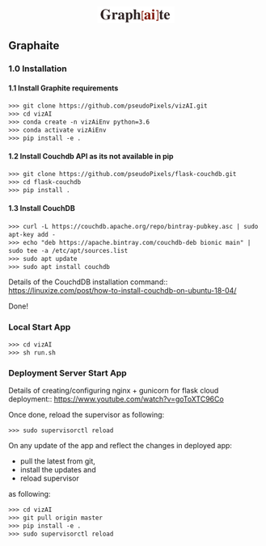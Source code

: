 <p align="center">
  <img src="https://github.com/pseudoPixels/vizAI/blob/master/graphaite/webapp/static/images/logoGraphaite.png" width="30%" title="Graph[ai]te">
</p>

## Graphaite

### 1.0 Installation

#### 1.1 Install Graphite requirements
```buildoutcfg
>>> git clone https://github.com/pseudoPixels/vizAI.git
>>> cd vizAI
>>> conda create -n vizAiEnv python=3.6
>>> conda activate vizAiEnv
>>> pip install -e .
```

#### 1.2 Install Couchdb API as its not available in pip

```
>>> git clone https://github.com/pseudoPixels/flask-couchdb.git
>>> cd flask-couchdb
>>> pip install .
```

#### 1.3 Install CouchDB

```
>>> curl -L https://couchdb.apache.org/repo/bintray-pubkey.asc | sudo apt-key add -
>>> echo "deb https://apache.bintray.com/couchdb-deb bionic main" | sudo tee -a /etc/apt/sources.list
>>> sudo apt update
>>> sudo apt install couchdb
```

Details of the CouchdDB installation command:: https://linuxize.com/post/how-to-install-couchdb-on-ubuntu-18-04/


Done!


### Local Start App
```buildoutcfg
>>> cd vizAI
>>> sh run.sh
```


### Deployment Server Start App
Details of creating/configuring nginx + gunicorn for flask cloud deployment:: https://www.youtube.com/watch?v=goToXTC96Co

Once done, reload the supervisor as following:
```buildoutcfg
>>> sudo supervisorctl reload
```


On any update of the app and reflect the changes in deployed app: 
+ pull the latest from git, 
+ install the updates and 
+ reload supervisor 

as following:

```buildoutcfg
>>> cd vizAI
>>> git pull origin master
>>> pip install -e .
>>> sudo supervisorctl reload
```

